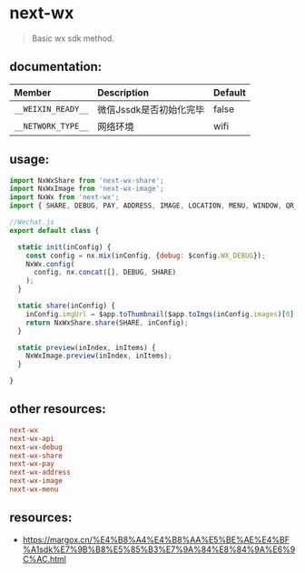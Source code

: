# next-wx
> Basic wx sdk method.

## documentation:

| Member           | Description             | Default |
|:-----------------|:------------------------|:--------|
| `__WEIXIN_READY__` | 微信Jssdk是否初始化完毕 | false   |
| `__NETWORK_TYPE__` | 网络环境                | wifi    |


## usage:
```js
import NxWxShare from 'next-wx-share';
import NxWxImage from 'next-wx-image';
import NxWx from 'next-wx';
import { SHARE, DEBUG, PAY, ADDRESS, IMAGE, LOCATION, MENU, WINDOW, QR_CODE, CARD } from 'next-wx-api';

//Wechat.js
export default class {

  static init(inConfig) {
    const config = nx.mix(inConfig, {debug: $config.WX_DEBUG});
    NxWx.config(
      config, nx.concat([], DEBUG, SHARE)
    );
  }

  static share(inConfig) {
    inConfig.imgUrl = $app.toThumbnail($app.toImgs(inConfig.images)[0], {width: 100});
    return NxWxShare.share(SHARE, inConfig);
  }

  static preview(inIndex, inItems) {
    NxWxImage.preview(inIndex, inItems);
  }

}
```


## other resources:
```conf
next-wx
next-wx-api
next-wx-debug
next-wx-share
next-wx-pay
next-wx-address
next-wx-image
next-wx-menu
```

## resources:
+ https://margox.cn/%E4%B8%A4%E4%B8%AA%E5%BE%AE%E4%BF%A1sdk%E7%9B%B8%E5%85%B3%E7%9A%84%E8%84%9A%E6%9C%AC.html
